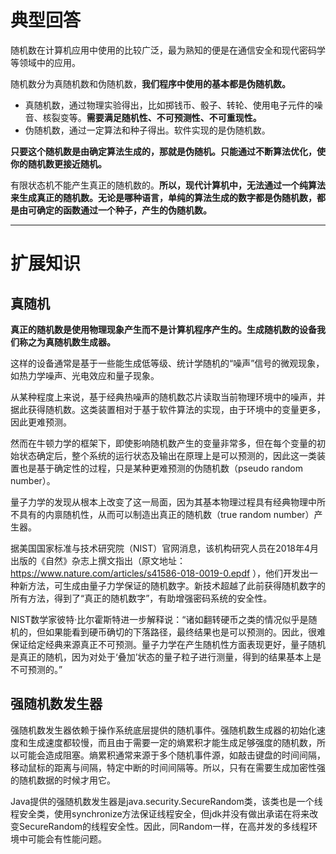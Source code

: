 # 典型回答


随机数在计算机应用中使用的比较广泛，最为熟知的便是在通信安全和现代密码学等领域中的应用。



随机数分为真随机数和伪随机数，**我们程序中使用的基本都是伪随机数。**

+ 真随机数，通过物理实验得出，比如掷钱币、骰子、转轮、使用电子元件的噪音、核裂变等。**需要满足随机性、不可预测性、不可重现性。**
+ 伪随机数，通过一定算法和种子得出。软件实现的是伪随机数。

  
**只要这个随机数是由确定算法生成的，那就是伪随机。只能通过不断算法优化，使你的随机数更接近随机。**



有限状态机不能产生真正的随机数的。**所以，现代计算机中，无法通过一个纯算法来生成真正的随机数。无论是哪种语言，单纯的算法生成的数字都是伪随机数，都是由可确定的函数通过一个种子，产生的伪随机数。**

****

# 扩展知识


## 真随机


**真正的随机数是使用物理现象产生而不是计算机程序产生的。生成随机数的设备我们称之为真随机数生成器。**



这样的设备通常是基于一些能生成低等级、统计学随机的“噪声”信号的微观现象，如热力学噪声、光电效应和量子现象。



从某种程度上来说，基于经典热噪声的随机数芯片读取当前物理环境中的噪声，并据此获得随机数。这类装置相对于基于软件算法的实现，由于环境中的变量更多，因此更难预测。



然而在牛顿力学的框架下，即使影响随机数产生的变量非常多，但在每个变量的初始状态确定后，整个系统的运行状态及输出在原理上是可以预测的，因此这一类装置也是基于确定性的过程，只是某种更难预测的伪随机数（pseudo random number）。



量子力学的发现从根本上改变了这一局面，因为其基本物理过程具有经典物理中所不具有的内禀随机性，从而可以制造出真正的随机数（true random number）产生器。



据美国国家标准与技术研究院（NIST）官网消息，该机构研究人员在2018年4月出版的《自然》杂志上撰文指出（原文地址：https://www.nature.com/articles/s41586-018-0019-0.epdf ），他们开发出一种新方法，可生成由量子力学保证的随机数字。新技术超越了此前获得随机数字的所有方法，得到了“真正的随机数字”，有助增强密码系统的安全性。



NIST数学家彼特·比尔霍斯特进一步解释说：“诸如翻转硬币之类的情况似乎是随机的，但如果能看到硬币确切的下落路径，最终结果也是可以预测的。因此，很难保证给定经典来源真正不可预测。量子力学在产生随机性方面表现更好，量子随机是真正的随机，因为对处于‘叠加’状态的量子粒子进行测量，得到的结果基本上是不可预测的。”





## 强随机数发生器


强随机数发生器依赖于操作系统底层提供的随机事件。强随机数生成器的初始化速度和生成速度都较慢，而且由于需要一定的熵累积才能生成足够强度的随机数，所以可能会造成阻塞。熵累积通常来源于多个随机事件源，如敲击键盘的时间间隔，移动鼠标的距离与间隔，特定中断的时间间隔等。所以，只有在需要生成加密性强的随机数据的时候才用它。



Java提供的强随机数发生器是java.security.SecureRandom类，该类也是一个线程安全类，使用synchronize方法保证线程安全，但jdk并没有做出承诺在将来改变SecureRandom的线程安全性。因此，同Random一样，在高并发的多线程环境中可能会有性能问题。


